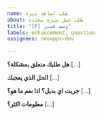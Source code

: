 ```yaml
---
name: طلب اضافة ميزة
about: طلب عمل ميزه محددة
title: "[F] وصف قصير"
labels: enhancement, question
assignees: neoapps-dev

---
```


**هل طلبك متعلق بمشكلة؟**
[...]

**الحل الذي يعجبك**
[...]

**جربت اي بديل؟ اذا نعم ما هو؟**
[...]

**معلومات اكثر؟**
[...]
